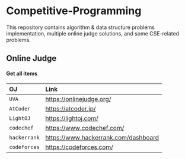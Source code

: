 # Competitive-Programming

This repository contains algorithm & data structure problems implementation, multiple online judge solutions, and some CSE-related problems.



## Online Judge

#### Get all items 

| OJ         |   Link |
| :-------- | :-------  |
| `UVA` | https://onlinejudge.org/  |
| `AtCoder` |  https://atcoder.jp/  |
| `LightOJ` |  https://lightoj.com/  |
| `codechef` |  https://www.codechef.com/  |
| `hackerrank` |  https://www.hackerrank.com/dashboard  |
| `codeforces` |  https://codeforces.com/  |
 
